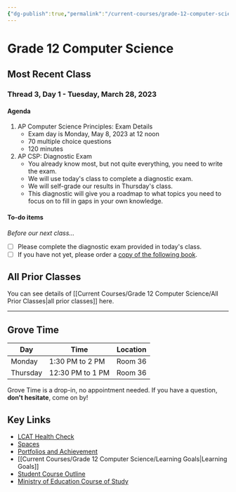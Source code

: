 ```yaml
---
{"dg-publish":true,"permalink":"/current-courses/grade-12-computer-science/home/","dgHomeLink":false}
---
```


# Grade 12 Computer Science
## Most Recent Class

<div class="transclusion internal-embed is-loaded"><div class="markdown-embed">




### Thread 3, Day 1 - Tuesday, March 28, 2023
#### Agenda

1. AP Computer Science Principles: Exam Details
	- Exam day is Monday, May 8, 2023 at 12 noon
	- 70 multiple choice questions 
	- 120 minutes
2. AP CSP: Diagnostic Exam
	- You already know most, but not quite everything, you need to write the exam.
	- We will use today's class to complete a diagnostic exam.
	- We will self-grade our results in Thursday's class.
	- This diagnostic will give you a roadmap to what topics you need to focus on to fill in gaps in your own knowledge.
	
#### To-do items

*Before our next class...*

- [ ] Please complete the diagnostic exam provided in today's class.
- [ ] If you have not yet, please order a [copy of the following book](https://www.amazon.ca/Steps-Computer-Science-Principles-2023/dp/1264436297/ref=sr_1_3?crid=IDTSQDMB8E3&keywords=ap+Computer+Science+principles+julie+sway&qid=1666087990&sprefix=ap+computer+science+principles+julie+sway,aps,75&sr=8-3).

</div></div>

## All Prior Classes
You can see details of [[Current Courses/Grade 12 Computer Science/All Prior Classes|all prior classes]] here.
___
## Grove Time

<div class="transclusion internal-embed is-loaded"><div class="markdown-embed">




Day|Time|Location
-|-|-
Monday|1:30 PM to 2 PM|Room 36
Thursday|12:30 PM to 1 PM|Room 36

Grove Time is a drop-in, no appointment needed.
If you have a question, **don't hesitate**, come on by!

</div></div>

## Key Links

<div class="transclusion internal-embed is-loaded"><div class="markdown-embed">




- [LCAT Health Check](https://lcat.lcs.on.ca)
- [Spaces](https://ca.spacesedu.com/)
- [Portfolios and Achievement](https://www.russellgordon.ca/cs/learning-goals/introduction/)
- [[Current Courses/Grade 12 Computer Science/Learning Goals|Learning Goals]]
- [Student Course Outline](https://tinyurl.com/lcscs22-g12-sco)
- [Ministry of Education Course of Study](https://tinyurl.com/lcscs22-g12-mcs)

</div></div>
